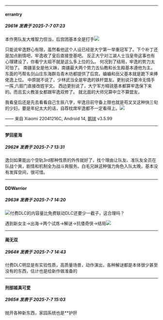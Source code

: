 ﻿
*****

####  errantry  
##### 2961#       发表于 2025-7-7 07:23

本作男队友大堆智力但当，后宫团基本全是打手<img src="https://static.stage1st.com/image/smiley/face2017/037.png" referrerpolicy="no-referrer">

只能说牢逸野心有限，虽然看他这个人设已经是大宁第一举重冠军了。下个补丁还是加点剧情吧，牢逸收了皇后直接登基吧。
反正大宁对江湖人士当皇帝这事也有心理建设了，你看宁太祖不就是这么多上位的么。
何况到了结局，牢逸的势力太可怕了。
南疆圣女是他义妹，南疆最大两个势力五仙教和长生殿基本遵他为主。
东面的丐帮名剑山庄东海群岛青木坊都提供了后宫。蛐蛐和岳父基本就是跪下来捧佬逸上位。
中原就不说了，少林武当全是牢逸的铁杆盟友。更别说只要冷无情手一挥,六扇门直接改姓宇文。
西边更别说了，大宁军方精锐基本都算牢逸保下来的。而且玄火教圣女都跟牢逸双修了。
就北面的大师兄算中立不算盟友。

我看皇后还是先去看看自己生辰八字，牢逸目前守备上限也就是苟叉叉这种快三旬的少妇，要是年纪太大的话，自荐枕席牢逸都不一定看得上。<img src="https://static.stage1st.com/image/smiley/face2017/037.png" referrerpolicy="no-referrer">

—— 来自 Xiaomi 22041216C, Android 14, [鹅球](https://www.pgyer.com/GcUxKd4w) v3.5.99


*****

####  梦回星海  
##### 2962#       发表于 2025-7-7 13:31

逸剑如果能出个空轨3rd那种性质的外传就好了，找个理由让队友、准队友全员在队战个爽，剧情和机制全为战斗爽服务。白毛兄妹这种强力角色入队太晚，基本没有发挥空间，很可惜。


*****

####  DDWarrior  
##### 2963#       发表于 2025-7-7 14:20

<img src="https://static.stage1st.com/image/smiley/face2017/130.png" referrerpolicy="no-referrer">付费DLC的内容量比免费联动DLC还要少一截子，这合理吗？

遇到新女主-&gt;出海-&gt;两个试炼-&gt;解谜-&gt;抗倭奇侠-&gt;结局<img src="https://static.stage1st.com/image/smiley/face2017/152.png" referrerpolicy="no-referrer">


*****

####  蔺无双  
##### 2964#       发表于 2025-7-7 14:43

付费DLC明显是有实验性质，高质量场景，动作演出，各种解谜都是本体很少甚至没有的东西，估计也是给新作做准备的


*****

####  刑部姬真可爱  
##### 2965#       发表于 2025-7-7 15:03

抛开各种新东西，家园系统也是**护肝

